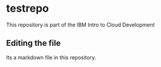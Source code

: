 # testrepo
This repository is part of the IBM Intro to Cloud Development

## Editing the file

Its a markdown file in this repository.
